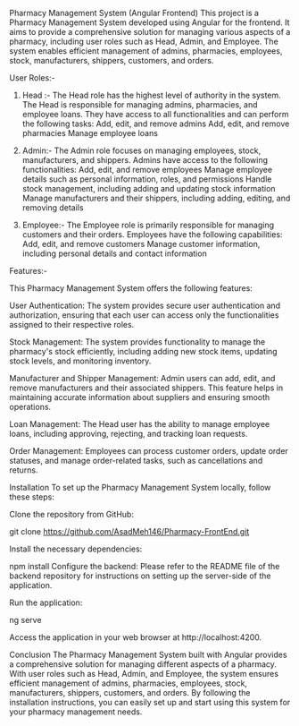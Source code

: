 
Pharmacy Management System (Angular Frontend)
This project is a Pharmacy Management System developed using Angular for the frontend. It aims to provide a comprehensive solution for managing various aspects of a pharmacy, including user roles such as Head, Admin, and Employee. The system enables efficient management of admins, pharmacies, employees, stock, manufacturers, shippers, customers, and orders.

User Roles:-
1. Head :-
The Head role has the highest level of authority in the system. The Head is responsible for managing admins, pharmacies, and employee loans. They have access to all functionalities and can perform the following tasks:
Add, edit, and remove admins
Add, edit, and remove pharmacies
Manage employee loans

2. Admin:-
The Admin role focuses on managing employees, stock, manufacturers, and shippers. Admins have access to the following functionalities:
Add, edit, and remove employees
Manage employee details such as personal information, roles, and permissions
Handle stock management, including adding and updating stock information
Manage manufacturers and their shippers, including adding, editing, and removing details

3. Employee:-
The Employee role is primarily responsible for managing customers and their orders. Employees have the following capabilities:
Add, edit, and remove customers
Manage customer information, including personal details and contact information

Features:-

This Pharmacy Management System offers the following features:

User Authentication: The system provides secure user authentication and authorization, ensuring that each user can access only the functionalities assigned to their respective roles.

Stock Management: The system provides functionality to manage the pharmacy's stock efficiently, including adding new stock items, updating stock levels, and monitoring inventory.

Manufacturer and Shipper Management: Admin users can add, edit, and remove manufacturers and their associated shippers. This feature helps in maintaining accurate information about suppliers and ensuring smooth operations.

Loan Management: The Head user has the ability to manage employee loans, including approving, rejecting, and tracking loan requests.

Order Management: Employees can process customer orders, update order statuses, and manage order-related tasks, such as cancellations and returns.

Installation
To set up the Pharmacy Management System locally, follow these steps:

Clone the repository from GitHub:

git clone https://github.com/AsadMeh146/Pharmacy-FrontEnd.git

Install the necessary dependencies:

npm install
Configure the backend: Please refer to the README file of the backend repository for instructions on setting up the server-side of the application.

Run the application:

ng serve

Access the application in your web browser at http://localhost:4200.

Conclusion
The Pharmacy Management System built with Angular provides a comprehensive solution for managing different aspects of a pharmacy. With user roles such as Head, Admin, and Employee, the system ensures efficient management of admins, pharmacies, employees, stock, manufacturers, shippers, customers, and orders. By following the installation instructions, you can easily set up and start using this system for your pharmacy management needs.

